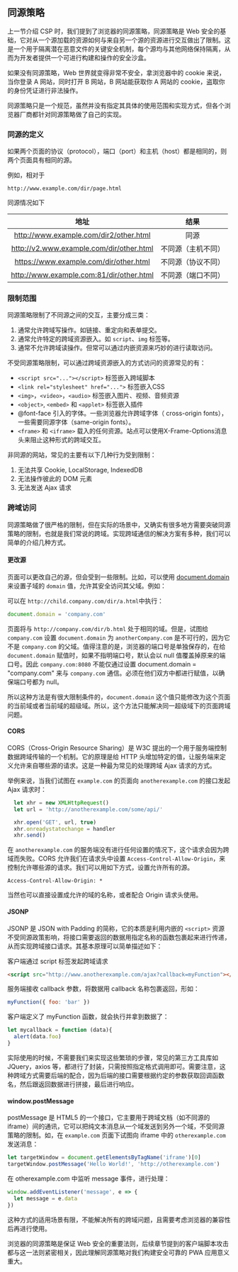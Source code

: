 ## 同源策略

上一节介绍 CSP 时，我们提到了浏览器的同源策略，同源策略是 Web 安全的基础，它对从一个源加载的资源如何与来自另一个源的资源进行交互做出了限制。这是一个用于隔离潜在恶意文件的关键安全机制，每个源均与其他网络保持隔离，从而为开发者提供一个可进行构建和操作的安全沙盒。

如果没有同源策略，Web 世界就变得非常不安全，拿浏览器中的 cookie 来说，当你登录 A 网站，同时打开 B 网站，B 网站能获取你 A 网站的 cookie，盗取你的身份凭证进行非法操作。

同源策略只是一个规范，虽然并没有指定其具体的使用范围和实现方式，但各个浏览器厂商都针对同源策略做了自己的实现。

### 同源的定义

如果两个页面的协议（protocol），端口（port）和主机（host）都是相同的，则两个页面具有相同的源。

例如，相对于

```
http://www.example.com/dir/page.html
```

同源情况如下

| 地址 | 结果 |
| :---:| :----: |
| http://www.example.com/dir2/other.html | 同源 |
| http://v2.www.example.com/dir/other.html | 不同源（主机不同） |
| https://www.example.com/dir/other.html | 不同源（协议不同） |
| http://www.example.com:81/dir/other.html | 不同源（端口不同）|

### 限制范围

同源策略限制了不同源之间的交互，主要分成三类：

1. 通常允许跨域写操作。如链接、重定向和表单提交。
2. 通常允许特定的跨域资源嵌入。如 `script`、`img` 标签等。
3. 通常不允许跨域读操作。但常可以通过内嵌资源来巧妙的进行读取访问。

不受同源策略限制，可以通过跨域资源嵌入的方式访问的资源常见的有：

- `<script src="..."></script>` 标签嵌入跨域脚本
- `<link rel="stylesheet" href="...">` 标签嵌入CSS
- `<img>`，`<video>`，`<audio>` 标签嵌入图片、视频、音频资源
- `<object>`, `<embed>` 和 `<applet>` 标签嵌入插件
- @font-face 引入的字体。一些浏览器允许跨域字体（ cross-origin fonts），一些需要同源字体（same-origin fonts）。
- `<frame>` 和 `<iframe>` 载入的任何资源。站点可以使用X-Frame-Options消息头来阻止这种形式的跨域交互。

非同源的网站，常见的主要有以下几种行为受到限制：

1. 无法共享 Cookie, LocalStorage, IndexedDB
2. 无法操作彼此的 DOM 元素
3. 无法发送 Ajax 请求

### 跨域访问

同源策略做了很严格的限制，但在实际的场景中，又确实有很多地方需要突破同源策略的限制，也就是我们常说的跨域。实现跨域通信的解决方案有多种，我们可以简单的介绍几种方式。

#### 更改源

页面可以更改自己的源，但会受到一些限制。比如，可以使用 [document.domain](https://developer.mozilla.org/zh-CN/docs/Web/API/Document/domain) 来设置子域的 `domain` 值，允许其安全访问其父域。例如：

可以在 `http://child.company.com/dir/a.html`中执行：

```javascript
document.domain = 'company.com'
```

页面将与 `http://company.com/dir/b.html` 处于相同的域。但是，试图给 `company.com` 设置 `document.domain` 为 `anotherCompany.com` 是不可行的，因为它不是 `company.com` 的父域。值得注意的是，浏览器的端口号是单独保存的，在给 `document.domain` 赋值时，如果不指明端口号，默认会以 null 值覆盖掉原来的端口号。因此 `company.com:8080` 不能仅通过设置 document.domain = "company.com" 来与 `company.com` 通信。必须在他们双方中都进行赋值，以确保端口号都为 null。

所以这种方法是有很大限制条件的，`document.domain` 这个值只能修改为这个页面的当前域或者当前域的超级域。所以，这个方法只能解决同一超级域下的页面跨域问题。

#### CORS

CORS（Cross-Origin Resource Sharing）是 W3C 提出的一个用于服务端控制数据跨域传输的一个机制。它的原理是给 HTTP 头增加特定的值，让服务端来定义允许来自哪些源的请求。这是一种最为常见的处理跨域 Ajax 请求的方式。

举例来说，当我们试图在 `example.com` 的页面向 `anotherexample.com` 的接口发起 Ajax 请求时：

```javascript
  let xhr = new XMLHttpRequest()
  let url = 'http://anotherexample.com/some/api/'

  xhr.open('GET', url, true)
  xhr.onreadystatechange = handler
  xhr.send()
```

在 `anotherexample.com` 的服务端没有进行任何设置的情况下，这个请求会因为跨域而失败。CORS 允许我们在请求头中设置 `Access-Control-Allow-Origin`，来控制允许哪些源的请求。我们可以用如下方式，设置允许所有的源。

```http
Access-Control-Allow-Origin: *
```

当然也可以直接设置成允许的域的名称，或者配合 Origin 请求头使用。

#### JSONP

JSONP 是 JSON with Padding 的简称，它的本质是利用内嵌的 `<script>` 资源不受同源政策影响，将接口需要返回的数据用指定名称的函数包裹起来进行传递，从而实现跨域接口请求。其基本原理可以简单描述如下：

客户端通过 script 标签发起跨域请求

```html
<script src="http://www.anotherexample.com/ajax?callback=myFunction"></script>
```

服务端接收 callback 参数，将数据用 callback 名称包裹返回，形如：

```javascript
myFunction({ foo: 'bar' })
```

客户端定义了 myFunction 函数，就会执行并拿到数据了：

```javascript
let mycallback = function (data){
  alert(data.foo)
}
```

实际使用的时候，不需要我们来实现这些繁琐的步骤，常见的第三方工具库如 JQuery，axios 等，都进行了封装，只需按照指定格式调用即可。需要注意，这种跨域方式需要后端的配合，因为后端的接口需要根据约定的参数获取回调函数名，然后跟返回数据进行拼接，最后进行响应。

#### window.postMessage

postMessage 是 HTML5 的一个接口，它主要用于跨域文档（如不同源的 iframe）间的通讯，它可以把纯文本消息从一个域发送到另外一个域，不受同源策略的限制。如，在 `example.com` 页面下试图向 iframe 中的 `otherexample.com` 发送消息：

```javascript
let targetWindow = document.getElementsByTagName('iframe')[0]
targetWindow.postMessage('Hello World!', 'http://otherexample.com')
```

在 otherexample.com 中监听 message 事件，进行处理：

```javascript
window.addEventListener('message', e => {
  let message = e.data
})
```

这种方式的适用场景有限，不能解决所有的跨域问题，且需要考虑浏览器的兼容性后再进行使用。

浏览器的同源策略是保证 Web 安全的重要法则，后续章节提到的客户端脚本攻击都与这一法则紧密相关，因此理解同源策略对我们构建安全可靠的 PWA 应用意义重大。
